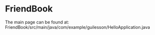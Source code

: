 # FriendBook
The main page can be found at: FriendBook/src/main/java/com/example/guilesson/HelloApplication.java 
